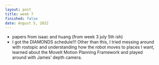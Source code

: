 ```yaml
---
layout: post
title: week 7
finished: false
date: August 5, 2022
---
```


- papers from isaac and huang (from week 3 july 5th ish)
- I got the DIAMONDS schedule!!!
Other than this, I tried messing around with rostopic and understanding how the robot moves to places I want, learned about the MoveIt Motion Planning Framework and played around with James' depth camera. 
